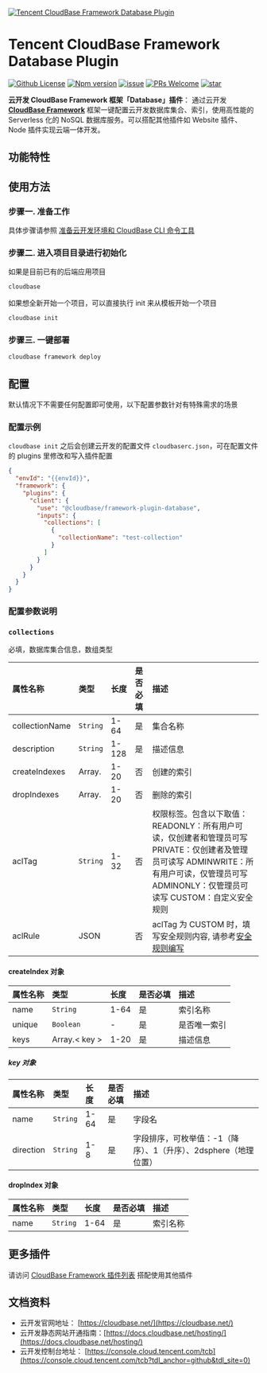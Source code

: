 <a href="https://github.com/Tencent/cloudbase-framework/tree/master/packages/framework-plugin-database">![Tencent CloudBase Framework Database Plugin](https://main.qcloudimg.com/raw/41a9bd0e62c638ab40cb8b8cba26696b.jpg)</a>

# Tencent CloudBase Framework Database Plugin

[![Github License](https://img.shields.io/badge/license-Apache--2.0-blue)](LICENSE)
[![Npm version](https://img.shields.io/npm/v/@cloudbase/framework-plugin-container)](https://www.npmjs.com/package/@cloudbase/framework-plugin-container)
[![issue](https://img.shields.io/github/issues/Tencent/cloudbase-framework)](https://github.com/Tencent/cloudbase-framework/issues)
[![PRs Welcome](https://img.shields.io/badge/PRs-welcome-brightgreen.svg)](https://github.com/Tencent/cloudbase-framework/pulls)
[![star](https://img.shields.io/github/stars/Tencent/cloudbase-framework?style=social)](https://github.com/Tencent/cloudbase-framework)

**云开发 CloudBase Framework 框架「Database」插件**： 通过云开发 **[CloudBase Framework](https://github.com/Tencent/cloudbase-framework)** 框架一键配置云开发数据库集合、索引，使用高性能的 Serverless 化的 NoSQL 数据库服务。可以搭配其他插件如 Website 插件、Node 插件实现云端一体开发。

## 功能特性

## 使用方法

### 步骤一. 准备工作

具体步骤请参照 [准备云开发环境和 CloudBase CLI 命令工具](../../CLI_GUIDE.md)

### 步骤二. 进入项目目录进行初始化

如果是目前已有的后端应用项目

```bash
cloudbase
```

如果想全新开始一个项目，可以直接执行 init 来从模板开始一个项目

```bash
cloudbase init
```

### 步骤三. 一键部署

```bash
cloudbase framework deploy
```

## 配置

默认情况下不需要任何配置即可使用，以下配置参数针对有特殊需求的场景

### 配置示例

`cloudbase init` 之后会创建云开发的配置文件 `cloudbaserc.json`，可在配置文件的 plugins 里修改和写入插件配置

```json
{
  "envId": "{{envId}}",
  "framework": {
    "plugins": {
      "client": {
        "use": "@cloudbase/framework-plugin-database",
        "inputs": {
          "collections": [
            {
              "collectionName": "test-collection"
            }
          ]
        }
      }
    }
  }
}
```

### 配置参数说明

### `collections`

必填，数据库集合信息，数组类型

| 属性名称       | 类型     | 长度  | 是否必填 | 描述                                                                                                                                                                                          |
| :------------- | :------- | :---- | :------- | :-------------------------------------------------------------------------------------------------------------------------------------------------------------------------------------------- |
| collectionName | `String` | 1-64  | 是       | 集合名称                                                                                                                                                                                      |
| description    | `String` | 1-128 | 是       | 描述信息                                                                                                                                                                                      |
| createIndexes  | Array.   | 1-20  | 否       | 创建的索引                                                                                                                                                                                    |
| dropIndexes    | Array.   | 1-20  | 否       | 删除的索引                                                                                                                                                                                    |
| aclTag         | `String` | 1-32  | 否       | 权限标签。包含以下取值： READONLY：所有用户可读，仅创建者和管理员可写 PRIVATE：仅创建者及管理员可读写 ADMINWRITE：所有用户可读，仅管理员可写 ADMINONLY：仅管理员可读写 CUSTOM：自定义安全规则 |
| aclRule        | JSON     |       | 否       | aclTag 为 CUSTOM 时，填写安全规则内容, 请参考[安全规则编写](https://docs.cloudbase.net/rule/rule-example.html)                                                                                |

#### createIndex 对象

| 属性名称 | 类型          | 长度 | 是否必填 | 描述         |
| :------- | :------------ | :--- | :------- | :----------- |
| name     | `String`      | 1-64 | 是       | 索引名称     |
| unique   | `Boolean`     | -    | 是       | 是否唯一索引 |
| keys     | Array.< key > | 1-20 | 是       | 描述信息     |

##### key 对象

| 属性名称  | 类型     | 长度 | 是否必填 | 描述                                                            |
| :-------- | :------- | :--- | :------- | :-------------------------------------------------------------- |
| name      | `String` | 1-64 | 是       | 字段名                                                          |
| direction | `String` | 1-8  | 是       | 字段排序，可枚举值：-1（降序）、1（升序）、2dsphere（地理位置） |

#### dropIndex 对象

| 属性名称 | 类型     | 长度 | 是否必填 | 描述     |
| :------- | :------- | :--- | :------- | :------- |
| name     | `String` | 1-64 | 是       | 索引名称 |

## 更多插件

请访问 [CloudBase Framework 插件列表](https://github.com/Tencent/cloudbase-framework#%E7%9B%AE%E5%89%8D%E6%94%AF%E6%8C%81%E7%9A%84%E6%8F%92%E4%BB%B6%E5%88%97%E8%A1%A8) 搭配使用其他插件

## 文档资料

- 云开发官网地址： [https://cloudbase.net/](https://cloudbase.net/)
- 云开发静态网站开通指南：[https://docs.cloudbase.net/hosting/](https://docs.cloudbase.net/hosting/)
- 云开发控制台地址： [https://console.cloud.tencent.com/tcb](https://console.cloud.tencent.com/tcb?tdl_anchor=github&tdl_site=0)
